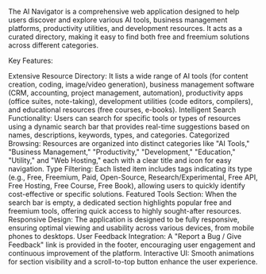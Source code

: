 The AI Navigator is a comprehensive web application designed to help users discover and explore various AI tools, business management platforms, productivity utilities, and development resources. It acts as a curated directory, making it easy to find both free and freemium solutions across different categories.

Key Features:

Extensive Resource Directory: It lists a wide range of AI tools (for content creation, coding, image/video generation), business management software (CRM, accounting, project management, automation), productivity apps (office suites, note-taking), development utilities (code editors, compilers), and educational resources (free courses, e-books).
Intelligent Search Functionality: Users can search for specific tools or types of resources using a dynamic search bar that provides real-time suggestions based on names, descriptions, keywords, types, and categories.
Categorized Browsing: Resources are organized into distinct categories like "AI Tools," "Business Management," "Productivity," "Development," "Education," "Utility," and "Web Hosting," each with a clear title and icon for easy navigation.
Type Filtering: Each listed item includes tags indicating its type (e.g., Free, Freemium, Paid, Open-Source, Research/Experimental, Free API, Free Hosting, Free Course, Free Book), allowing users to quickly identify cost-effective or specific solutions.
Featured Tools Section: When the search bar is empty, a dedicated section highlights popular free and freemium tools, offering quick access to highly sought-after resources.
Responsive Design: The application is designed to be fully responsive, ensuring optimal viewing and usability across various devices, from mobile phones to desktops.
User Feedback Integration: A "Report a Bug / Give Feedback" link is provided in the footer, encouraging user engagement and continuous improvement of the platform.
Interactive UI: Smooth animations for section visibility and a scroll-to-top button enhance the user experience.





